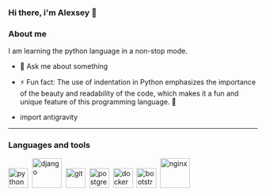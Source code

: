 ### Hi there, i'm Alexsey 👋


### About me

I am learning the python language in a non-stop mode.

- 💬 Ask me about something

- ⚡ Fun fact: The use of indentation in Python emphasizes the importance of the beauty and readability of the code, which makes it a fun and unique feature of this programming language. 🐍
-  import antigravity

---

### Languages and tools
<div class="icons-container">
    <img src="https://cdn.jsdelivr.net/gh/devicons/devicon/icons/python/python-original.svg" title="python" width="40" height="40"/>&nbsp;
    <img src="https://static.djangoproject.com/img/logos/django-logo-negative.svg" title="django" width="60" height="60"/>&nbsp;
    <img src="https://cdn.jsdelivr.net/gh/devicons/devicon/icons/git/git-original.svg" title="git" width="40" height="40"/>&nbsp;   
    <img src="https://cdn.jsdelivr.net/gh/devicons/devicon/icons/postgresql/postgresql-plain.svg" title="postgresql" width="40" height="40"/>&nbsp; 
    <img src="https://cdn.jsdelivr.net/gh/devicons/devicon/icons/docker/docker-plain-wordmark.svg" title="docker" width="40" height="40"/>&nbsp; 
    <img src="https://cdn.jsdelivr.net/gh/devicons/devicon/icons/bootstrap/bootstrap-original.svg" title="bootstrap" width="40" height="40"/>&nbsp;
    <img src="https://cdn.jsdelivr.net/gh/devicons/devicon/icons/nginx/nginx-original.svg" title="nginx" width="60" height="60"/>&nbsp; 
</div>
